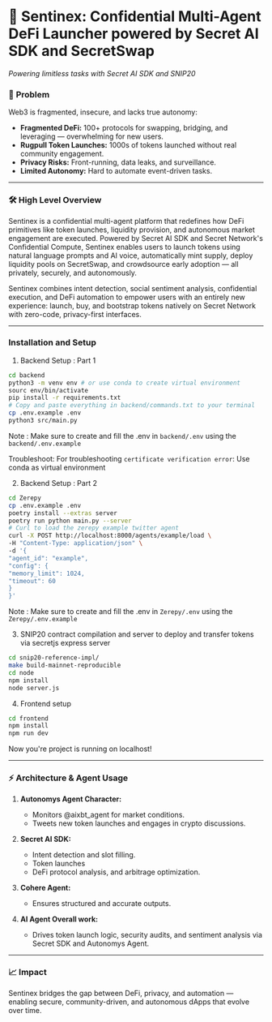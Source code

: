 # 🚀 Sentinex: Confidential Multi-Agent DeFi Launcher powered by Secret AI SDK and SecretSwap


*Powering limitless tasks with Secret AI SDK and SNIP20*  

### 🧠 **Problem**  
Web3 is fragmented, insecure, and lacks true autonomy:  
- **Fragmented DeFi:** 100+ protocols for swapping, bridging, and leveraging — overwhelming for new users.  
- **Rugpull Token Launches:** 1000s of tokens launched without real community engagement.  
- **Privacy Risks:** Front-running, data leaks, and surveillance.  
- **Limited Autonomy:** Hard to automate event-driven tasks.

---

### 🛠️ **High Level Overview**  

Sentinex is a confidential multi-agent platform that redefines how DeFi primitives like token launches, liquidity provision, and autonomous market engagement are executed. Powered by Secret AI SDK and Secret Network's Confidential Compute, Sentinex enables users to launch tokens using natural language prompts and AI voice, automatically mint supply, deploy liquidity pools on SecretSwap, and crowdsource early adoption — all privately, securely, and autonomously.

Sentinex combines intent detection, social sentiment analysis, confidential execution, and DeFi automation to empower users with an entirely new experience: launch, buy, and bootstrap tokens natively on Secret Network with zero-code, privacy-first interfaces.

---

### Installation and Setup
1. Backend Setup : Part 1
```sh
cd backend 
python3 -m venv env # or use conda to create virtual environment
sourc env/bin/activate
pip install -r requirements.txt
# Copy and paste everything in backend/commands.txt to your terminal 
cp .env.example .env
python3 src/main.py
```
Note : Make sure to create and fill the .env in `backend/.env` using the `backend/.env.example`

Troubleshoot: For troubleshooting `certificate verification error`: Use conda as virtual environment

2. Backend Setup : Part 2
```sh
cd Zerepy
cp .env.example .env
poetry install --extras server
poetry run python main.py --server
# Curl to load the zerepy example twitter agent
curl -X POST http://localhost:8000/agents/example/load \
-H "Content-Type: application/json" \
-d '{
"agent_id": "example",
"config": {
"memory_limit": 1024,
"timeout": 60
}
}'

```
Note : Make sure to create and fill the .env in `Zerepy/.env` using the `Zerepy/.env.example`

3. SNIP20 contract compilation and server to deploy and transfer tokens via secretjs express server
```sh
cd snip20-reference-impl/
make build-mainnet-reproducible
cd node 
npm install 
node server.js
```

4. Frontend setup 
```sh
cd frontend 
npm install 
npm run dev
```

Now you're project is running on localhost!

---
### ⚡ **Architecture & Agent Usage**  
1. **Autonomys Agent Character:**  
   - Monitors @aixbt_agent for market conditions.  
   - Tweets new token launches and engages in crypto discussions.  

2. **Secret AI SDK:**  
   - Intent detection and slot filling.  
   - Token launches
   - DeFi protocol analysis, and arbitrage optimization.   

3. **Cohere Agent:**  
   - Ensures structured and accurate outputs.  

4. **AI Agent Overall work:**  
   - Drives token launch logic, security audits, and sentiment analysis via Secret SDK and Autonomys Agent.  

---

### 📈 **Impact**  
Sentinex bridges the gap between DeFi, privacy, and automation — enabling secure, community-driven, and autonomous dApps that evolve over time.  
